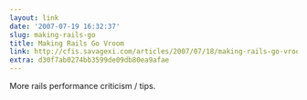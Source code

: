 ```yaml
---
layout: link
date: '2007-07-19 16:32:37'
slug: making-rails-go
title: Making Rails Go Vroom
link: http://cfis.savagexi.com/articles/2007/07/18/making-rails-go-vroom
extra: d30f7ab0274bb3599de09db80ea9afae
---
```


More rails performance criticism / tips.